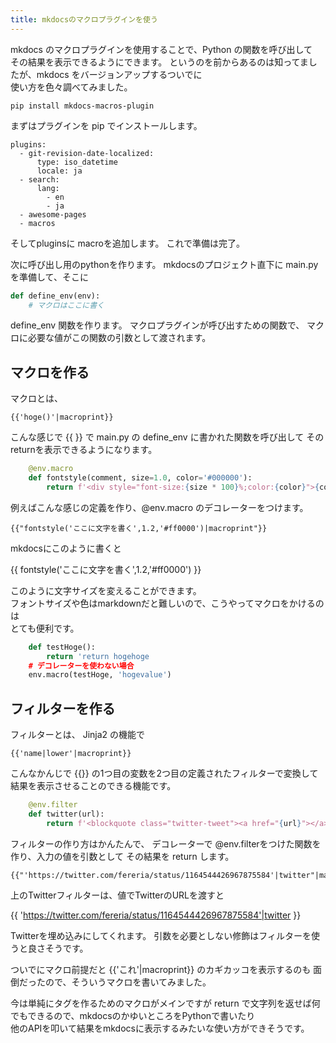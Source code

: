 ```yaml
---
title: mkdocsのマクロプラグインを使う
---
```


mkdocs のマクロプラグインを使用することで、Python の関数を呼び出して  
その結果を表示できるようにできます。
というのを前からあるのは知ってましたが、mkdocs をバージョンアップするついでに  
使い方を色々調べてみました。

```
pip install mkdocs-macros-plugin
```

まずはプラグインを pip でインストールします。

```
plugins:
  - git-revision-date-localized:
      type: iso_datetime
      locale: ja
  - search:
      lang:
        - en
        - ja
  - awesome-pages
  - macros
```
そしてpluginsに macroを追加します。
これで準備は完了。

次に呼び出し用のpythonを作ります。
mkdocsのプロジェクト直下に main.py を準備して、そこに

```python
def define_env(env):
    # マクロはここに書く
```
define_env 関数を作ります。
マクロプラグインが呼び出すための関数で、
マクロに必要な値がこの関数の引数として渡されます。

## マクロを作る

マクロとは、
```
{{'hoge()'|macroprint}}
```
こんな感じで \{\{ \}\} で main.py の define_env に書かれた関数を呼び出して
そのreturnを表示できるようになります。

```python
    @env.macro
    def fontstyle(comment, size=1.0, color='#000000'):
        return f'<div style="font-size:{size * 100}%;color:{color}">{comment}</div>'
```

例えばこんな感じの定義を作り、@env.macro のデコレーターをつけます。

```
{{"fontstyle('ここに文字を書く',1.2,'#ff0000')|macroprint"}}
```

mkdocsにこのように書くと

{{ fontstyle('ここに文字を書く',1.2,'#ff0000') }}

このように文字サイズを変えることができます。  
フォントサイズや色はmarkdownだと難しいので、こうやってマクロをかけるのは  
とても便利です。

```python
    def testHoge():
        return 'return hogehoge
    # デコレーターを使わない場合
    env.macro(testHoge, 'hogevalue')

```

## フィルターを作る

フィルターとは、 Jinja2 の機能で  
```
{{'name|lower'|macroprint}}
```
こんなかんじで \{\{\}\} の1つ目の変数を2つ目の定義されたフィルターで変換して
結果を表示させることのできる機能です。

```python
    @env.filter
    def twitter(url):
        return f'<blockquote class="twitter-tweet"><a href="{url}"></a></blockquote><script async src="https://platform.twitter.com/widgets.js" charset="utf-8"></script>'
```
フィルターの作り方はかんたんで、
デコレーターで @env.filterをつけた関数を作り、入力の値を引数として
その結果を return します。

```
{{"'https://twitter.com/fereria/status/1164544426967875584'|twitter"|macroprint}}
```

上のTwitterフィルターは、値でTwitterのURLを渡すと

{{ 'https://twitter.com/fereria/status/1164544426967875584'|twitter }}

Twitterを埋め込みにしてくれます。
引数を必要としない修飾はフィルターを使うと良さそうです。

ついでにマクロ前提だと {{'これ'|macroprint}} のカギカッコを表示するのも
面倒だったので、そういうマクロを書いてみました。

今は単純にタグを作るためのマクロがメインですが
return で文字列を返せば何でもできるので、mkdocsのかゆいところをPythonで書いたり  
他のAPIを叩いて結果をmkdocsに表示するみたいな使い方ができそうです。